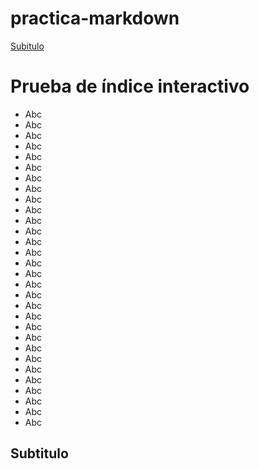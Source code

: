 # practica-markdown
[Subitulo](#subtitulo)
# Prueba de índice interactivo
- Abc
- Abc
- Abc
- Abc
- Abc
- Abc
- Abc
- Abc
- Abc
- Abc
- Abc
- Abc
- Abc
- Abc
- Abc
- Abc
- Abc
- Abc
- Abc
- Abc
- Abc
- Abc
- Abc
- Abc
- Abc
- Abc
- Abc
- Abc
- Abc
- Abc
## Subtitulo

